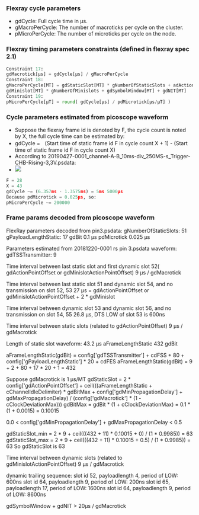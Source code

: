 ### Flexray cycle parameters
 - gdCycle: Full cycle time in µs.
 - gMacroPerCycle: The number of macroticks per cycle on the cluster.
 - pMicroPerCycle: The number of microticks per cycle on the node.

### Flexray timing parameters constraints (defined in flexray spec 2.1)
```python
Constraint 17:
gdMacrotick[µs] = gdCycle[µs] / gMacroPerCycle
Constraint 18:
gMacroPerCycle[MT] = gdStaticSlot[MT] * gNumberOfStaticSlots + adActionPointDifference[MT] +
gdMinislot[MT] * gNumberOfMinislots + gdSymbolWindow[MT] + gdNIT[MT]
Constraint 19:
pMicroPerCycle[µT] = round( gdCycle[µs] / pdMicrotick[µs/µT] )
```

### Cycle parameters estimated from picoscope waveform
- Suppose the flexray frame id is denoted by F, the cycle count is noted by X, the full cycle time can be estimated by:
 - gdCycle = （Start time of static frame id F in cycle count X + 1) - (Start time of static frame id F in cycle count X)
 - According to 20190427-0001_channel-A-B_10ms-div_250MS-s_Trigger-CHB-Rising-3,3V.psdata:
  - ![](https://i.ibb.co/jb22YQR/full-cycle.png)
```python  
F = 28
X = 43
gdCycle ~= (6.357ms - 1.3575ms) = 5ms 5000µs
Because pdMicrotick = 0.025µs, so:
pMicroPerCycle ~= 200000
```

### Frame params decoded from picoscope waveform
FlexRay parameters decoded from pin3.psdata:
gNumberOfStaticSlots: 51
gPayloadLengthStatic: 17
gdBit 0.1 µs
pdMicrotick 0.025 µs

Parameters estimated from 20181220-0001 rs pin 3.psdata waveform:
gdTSSTransmitter: 9

Time interval between last static slot and first dynamic slot 52( gdActionPointOffset or gdMinislotActionPointOffset)
9 µs / gdMacrotick

Time interval between last static slot 51 and dynamic slot 54,  and no transmission on slot 52, 53
27 µs = gdActionPointOffset or gdMinislotActionPointOffset + 2 * gdMinislot

Time interval between dynamic slot 53 and dynamic slot 56,  and no transmission on slot 54, 55
26.8 µs, DTS LOW of slot 53 is 600ns

Time interval between static slots (related to gdActionPointOffset)
9 µs / gdMacrotick

Length of static slot waveform: 43.2 µs
aFrameLengthStatic 432 gdBit

aFrameLengthStatic(gdBit) = config['gdTSSTransmitter'] + cdFSS + 80 + config['gPayloadLengthStatic'] * 20 + cdFES
aFrameLengthStatic(gdBit) = 9 + 2 + 80 + 17 * 20 + 1 = 432

Suppose gdMacrotick is 1 µs/MT
gdStaticSlot = 2 * config['gdActionPointOffset'] + ceil(((aFrameLengthStatic + cChannelIdleDelimiter) * gdBitMax +
		config['gdMinPropagationDelay'] + gdMaxPropagationDelay) / (config['gdMacrotick'] * (1 - cClockDeviationMax)))
gdBitMax = gdBit * (1 + cClockDeviationMax) = 0.1 * (1 + 0.0015) = 0.10015

0.0 < config['gdMinPropagationDelay'] + gdMaxPropagationDelay < 0.5

gdStaticSlot_min = 2 * 9 + ceil(((432 + 11) * 0.10015 + 0) / (1 * 0.9985)) = 63
gdStaticSlot_max = 2 * 9 + ceil(((432 + 11) * 0.10015 + 0.5) / (1 * 0.9985)) = 63
So gdStaticSlot is 63

Time interval between dynamic slots (related to gdMinislotActionPointOffset)
9 µs / gdMacrotick

dynamic trailing sequence:
slot id 52, payloadlength 4, period of LOW: 600ns
slot id 64, payloadlength 9, period of LOW: 200ns
slot id 65, payloadlength 17, period of LOW: 1600ns
slot id 64, payloadlength 9, period of LOW: 8600ns


gdSymbolWindow + gdNIT > 20µs / gdMacrotick
